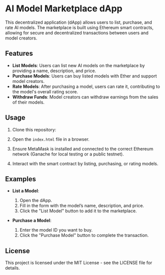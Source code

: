 # AI Model Marketplace dApp

This decentralized application (dApp) allows users to list, purchase, and rate AI models. The marketplace is built using Ethereum smart contracts, allowing for secure and decentralized transactions between users and model creators.

## Features

- **List Models**: Users can list new AI models on the marketplace by providing a name, description, and price.
- **Purchase Models**: Users can buy listed models with Ether and support model creators.
- **Rate Models**: After purchasing a model, users can rate it, contributing to the model's overall rating score.
- **Withdraw Funds**: Model creators can withdraw earnings from the sales of their models.


## Usage

1. Clone this repository:

2. Open the `index.html` file in a browser.

3. Ensure MetaMask is installed and connected to the correct Ethereum network (Ganache for local testing or a public testnet).

4. Interact with the smart contract by listing, purchasing, or rating models.

## Examples

- **List a Model**:
    1. Open the dApp.
    2. Fill in the form with the model’s name, description, and price.
    3. Click the "List Model" button to add it to the marketplace.

- **Purchase a Model**:
    1. Enter the model ID you want to buy.
    2. Click the "Purchase Model" button to complete the transaction.

## License

This project is licensed under the MIT License - see the LICENSE file for details.

